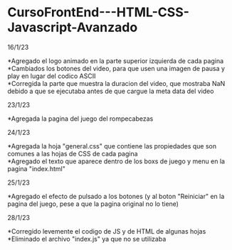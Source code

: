 # CursoFrontEnd---HTML-CSS-Javascript-Avanzado
  
16/1/23

*Agregado el logo animado en la parte superior izquierda de cada pagina  
*Cambiados los botones del video, para que usen una imagen de pausa y play en lugar del codico ASCII  
*Corregida la parte que muestra la duracion del video, que mostraba NaN debido a que se ejecutaba antes de que cargue la meta data del video  

23/1/23  

*Agregada la pagina del juego del rompecabezas  

24/1/23

*Agregada la hoja "general.css" que contiene las propiedades que son comunes a las hojas de CSS de cada pagina  
*Agregado el texto que aparece dentro de los boxs de juego y menu en la pagina "index.html"

25/1/23

*Agregado el efecto de pulsado a los botones (y al boton "Reiniciar" en la pagina del juego, pese a que la pagina original no lo tiene)

28/1/23

*Corregido levemente el codigo de JS y de HTML de algunas hojas  
*Eliminado el archivo "index.js" ya que no se utilizaba
